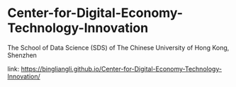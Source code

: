 # Center-for-Digital-Economy-Technology-Innovation
The School of Data Science (SDS) of The Chinese University of Hong Kong, Shenzhen

link: https://bingliangli.github.io/Center-for-Digital-Economy-Technology-Innovation/
